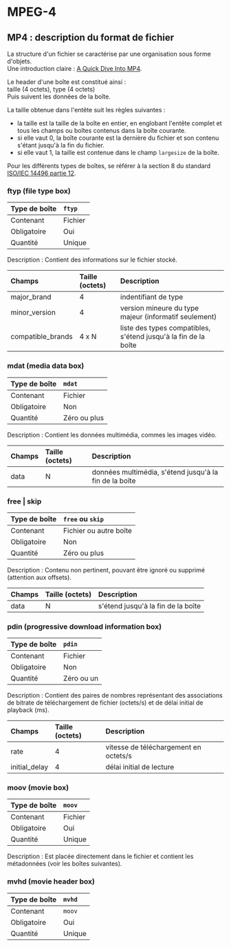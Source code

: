 # MPEG-4

## MP4 : description du format de fichier

La structure d'un fichier se caractérise par une organisation sous forme d'objets.  
Une introduction claire : [A Quick Dive Into MP4](https://github.com/alfg/quick-dive-into-mp4).  

Le header d'une boîte est constitué ainsi :  
taille (4 octets), type (4 octets)  
Puis suivent les données de la boîte.  

La taille obtenue dans l'entête suit les règles suivantes :  
* la taille est la taille de la boîte en entier, en englobant l'entête complet et tous les champs ou boîtes contenus dans la boîte courante.  
* si elle vaut 0, la boîte courante est la dernière du fichier et son contenu s'étant jusqu'à la fin du fichier.  
* si elle vaut 1, la taille est contenue dans le champ `largesize` de la boîte.  


Pour les différents types de boîtes, se référer à la section 8 du standard [ISO/IEC 14496 partie 12](https://github.com/beldaphilippe/mpeg4-decoder/blob/main/doc/ISOIEC_14496-12:2015_base_media_file_format.pdf).  


### ftyp (file type box)

| Type de boîte | `ftyp`  |
|:--------------|:--------|
| Contenant     | Fichier |
| Obligatoire   | Oui     |
| Quantité      | Unique  |

Description : Contient des informations sur le fichier stocké.  

| Champs            | Taille (octets) | Description                                                     |
|:------------------|:----------------|:----------------------------------------------------------------|
| major_brand       | 4               | indentifiant de type                                            |
| minor_version     | 4               | version mineure du type majeur (informatif seulement)           |
| compatible_brands | 4 x N           | liste des types compatibles, s'étend jusqu'à la fin de la boîte |


### mdat (media data box)

| Type de boîte | `mdat`       |
|:--------------|:-------------|
| Contenant     | Fichier      |
| Obligatoire   | Non          |
| Quantité      | Zéro ou plus |

Description : Contient les données multimédia, commes les images vidéo.  

| Champs | Taille (octets) | Description                                            |
|:-------|:----------------|:-------------------------------------------------------|
| data   | N               | données multimédia, s'étend jusqu'à la fin de la boîte |


### free | skip

| Type de boîte | `free` ou `skip`       |
|:--------------|:-----------------------|
| Contenant     | Fichier ou autre boîte |
| Obligatoire   | Non                    |
| Quantité      | Zéro ou plus           |

Description : Contenu non pertinent, pouvant être ignoré ou supprimé (attention aux offsets).  

| Champs | Taille (octets) | Description                        |
|:-------|:----------------|:-----------------------------------|
| data   | N               | s'étend jusqu'à la fin de la boîte |


### pdin (progressive download information box)

| Type de boîte | `pdin`     |
|:--------------|:-----------|
| Contenant     | Fichier    |
| Obligatoire   | Non        |
| Quantité      | Zéro ou un |

Description : Contient des paires de nombres représentant des associations de bitrate de téléchargement de fichier (octets/s) et de délai initial de playback (ms).  

| Champs        | Taille (octets) | Description                           |
|:--------------|:----------------|:--------------------------------------|
| rate          | 4               | vitesse de téléchargement en octets/s |
| initial_delay | 4               | délai initial de lecture              |


### moov (movie box)

| Type de boîte | `moov`  |
|:--------------|:--------|
| Contenant     | Fichier |
| Obligatoire   | Oui     |
| Quantité      | Unique  |

Description : Est placée directement dans le fichier et contient les métadonnées (voir les boîtes suivantes).  

### mvhd (movie header box)

| Type de boîte | `mvhd` |
|:--------------|:-------|
| Contenant     | `moov` |
| Obligatoire   | Oui    |
| Quantité      | Unique |
